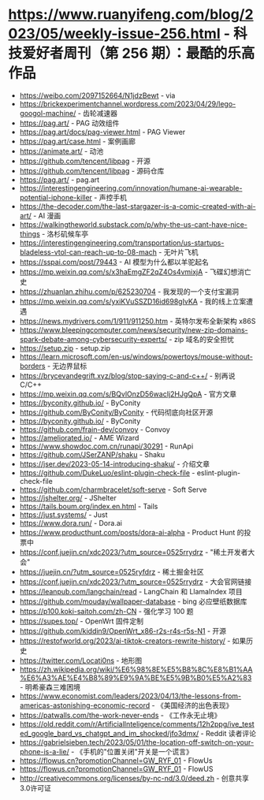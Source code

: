 # https://www.ruanyifeng.com/blog/2023/05/weekly-issue-256.html - 科技爱好者周刊（第 256 期）：最酷的乐高作品

- https://weibo.com/2097152664/N1jdzBewt - via
- https://brickexperimentchannel.wordpress.com/2023/04/29/lego-googol-machine/ - 齿轮减速器
- https://pag.art/ - PAG 动效组件
- https://pag.art/docs/pag-viewer.html - PAG Viewer
- https://pag.art/case.html - 案例画廊
- https://animate.art/ - 动池
- https://github.com/tencent/libpag - 开源
- https://github.com/tencent/libpag - 源码仓库
- https://pag.art/ - pag.art
- https://interestingengineering.com/innovation/humane-ai-wearable-potential-iphone-killer - 声控手机
- https://the-decoder.com/the-last-stargazer-is-a-comic-created-with-ai-art/ - AI 漫画
- https://walkingtheworld.substack.com/p/why-the-us-cant-have-nice-things - 洛杉矶候车亭
- https://interestingengineering.com/transportation/us-startups-bladeless-vtol-can-reach-up-to-08-mach - 无叶片飞机
- https://sspai.com/post/79443 - AI 模型为什么都以羊驼起名
- https://mp.weixin.qq.com/s/x3haEmgZF2qZ4Os4vmixjA - 飞碟幻想消亡史
- https://zhuanlan.zhihu.com/p/625230704 - 我发现的一个支付宝漏洞
- https://mp.weixin.qq.com/s/yxiKVuSSZD16id698gIvKA - 我的线上立案遭遇
- https://news.mydrivers.com/1/911/911250.htm - 英特尔发布全新架构 x86S
- https://www.bleepingcomputer.com/news/security/new-zip-domains-spark-debate-among-cybersecurity-experts/ - zip 域名的安全担忧
- https://setup.zip - setup.zip
- https://learn.microsoft.com/en-us/windows/powertoys/mouse-without-borders - 无边界鼠标
- https://brycevandegrift.xyz/blog/stop-saying-c-and-c++/ - 别再说 C/C++
- https://mp.weixin.qq.com/s/BQvlOnzD56wacIj2HJgQpA - 官方文章
- https://byconity.github.io/ - ByConity
- https://github.com/ByConity/ByConity - 代码彻底向社区开源
- https://byconity.github.io/ - ByConity
- https://github.com/frain-dev/convoy - Convoy
- https://ameliorated.io/ - AME Wizard
- https://www.showdoc.com.cn/runapi/30291 - RunApi
- https://github.com/JSerZANP/shaku - Shaku
- https://jser.dev/2023-05-14-introducing-shaku/ - 介绍文章
- https://github.com/DukeLuo/eslint-plugin-check-file - eslint-plugin-check-file
- https://github.com/charmbracelet/soft-serve - Soft Serve
- https://jshelter.org/ - JShelter
- https://tails.boum.org/index.en.html - Tails
- https://just.systems/ - Just
- https://www.dora.run/ - Dora.ai
- https://www.producthunt.com/posts/dora-ai-alpha - Product Hunt 的投票中
- https://conf.juejin.cn/xdc2023/?utm_source=0525rrydrz - "稀土开发者大会"
- https://juejin.cn/?utm_source=0525ryfdrz - 稀土掘金社区
- https://conf.juejin.cn/xdc2023/?utm_source=0525rrydrz - 大会官网链接
- https://leanpub.com/langchain/read - LangChain 和 LlamaIndex 项目
- https://github.com/mouday/wallpaper-database - bing 必应壁纸数据库
- https://p100.koki-saitoh.com/zh-CN - 强化学习 100 题
- https://supes.top/ - OpenWrt 固件定制
- https://github.com/kiddin9/OpenWrt_x86-r2s-r4s-r5s-N1 - 开源
- https://restofworld.org/2023/ai-tiktok-creators-rewrite-history/ - 如果历史
- https://twitter.com/Locati0ns - 地形图
- https://zh.wikipedia.org/wiki/%E6%98%8E%E5%B8%8C%E8%B1%AA%E6%A3%AE%E4%B8%89%E9%9A%BE%E5%9B%B0%E5%A2%83 - 明希豪森三难困境
- https://www.economist.com/leaders/2023/04/13/the-lessons-from-americas-astonishing-economic-record - 《美国经济的出色表现》
- https://patwalls.com/the-work-never-ends - 《工作永无止境》
- https://old.reddit.com/r/ArtificialInteligence/comments/12h2ppg/ive_tested_google_bard_vs_chatgpt_and_im_shocked/jfo3dmx/ - Reddit 读者评论
- https://gabrielsieben.tech/2023/05/01/the-location-off-switch-on-your-phone-is-a-lie/ - 《手机的"位置关闭"开关是一个谎言》
- https://flowus.cn?promotionChannel=GW_RYF_01 - FlowUs
- https://flowus.cn?promotionChannel=GW_RYF_01 - FlowUS
- http://creativecommons.org/licenses/by-nc-nd/3.0/deed.zh - 创意共享3.0许可证